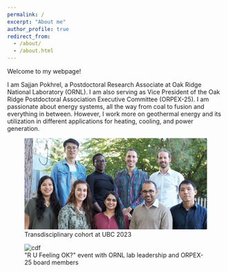 ```yaml
---
permalink: /
excerpt: "About me"
author_profile: true
redirect_from: 
  - /about/
  - /about.html
---
```

Welcome to my webpage!

I am Sajjan Pokhrel, a Postdoctoral Research Associate at Oak Ridge National Laboratory (ORNL). I am also serving as Vice President of the Oak Ridge Postdoctoral Association Executive Committee (ORPEX-25). I am passionate about energy systems, all the way from coal to fusion and everything in between. However, I work more on geothermal energy and its utilization in different applications for heating, cooling, and power generation.

<div class="swiper">
  <div class="swiper-wrapper">
    <div class="swiper-slide">
      <figure>
        <img src="/images/img1.jpg" alt="abc">
        <figcaption>Transdisciplinary cohort at UBC 2023</figcaption>
      </figure>
    </div>
    <div class="swiper-slide">
      <figure>
        <img src="/images/img2.jpg" alt="cdf">
        <figcaption>"R U Feeling OK?" event with ORNL lab leadership and ORPEX-25 board members</figcaption>
      </figure>
    </div>
    <!-- add more slides here -->
  </div>
  <div class="swiper-pagination"></div>
</div>